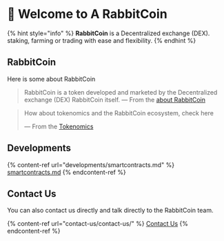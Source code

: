 # 👋 Welcome to A RabbitCoin

{% hint style="info" %}
**RabbitCoin** is a Decentralized exchange (DEX). staking, farming or trading with ease and flexibility.
{% endhint %}

## RabbitCoin

Here is some about RabbitCoin

> RabbitCoin is a token developed and marketed by the Decentralized exchange (DEX) RabbitCoin itself.
> — From the [about RabbitCoin](/rabbitcoin/rabbitcoin)

> How about tokenomics and the RabbitCoin ecosystem, check here
>
> — From the [Tokenomics](/rabbitcoin/tokenomics)

## Developments

{% content-ref url="developments/smartcontracts.md" %}
[smartcontracts.md](developments/smartcontracts.md)
{% endcontent-ref %}

## Contact Us

You can also contact us directly and talk directly to the RabbitCoin team.

{% content-ref url="contact-us/contact-us/" %}
[Contact Us](contact-us/contact-us/)
{% endcontent-ref %}
